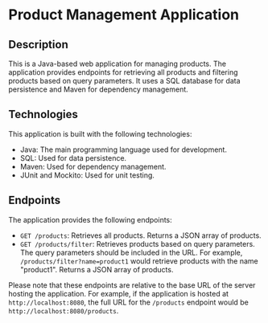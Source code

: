 # Product Management Application

## Description

This is a Java-based web application for managing products. The application provides endpoints for retrieving all products and filtering products based on query parameters. It uses a SQL database for data persistence and Maven for dependency management.

## Technologies

This application is built with the following technologies:

- Java: The main programming language used for development.
- SQL: Used for data persistence.
- Maven: Used for dependency management.
- JUnit and Mockito: Used for unit testing.

## Endpoints

The application provides the following endpoints:

- `GET /products`: Retrieves all products. Returns a JSON array of products.
- `GET /products/filter`: Retrieves products based on query parameters. The query parameters should be included in the URL. For example, `/products/filter?name=product1` would retrieve products with the name "product1". Returns a JSON array of products.

Please note that these endpoints are relative to the base URL of the server hosting the application. For example, if the application is hosted at `http://localhost:8080`, the full URL for the `/products` endpoint would be `http://localhost:8080/products`.